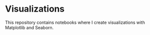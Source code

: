 # Visualizations
This repository contains notebooks where I create visualizations with Matplotlib and Seaborn.

